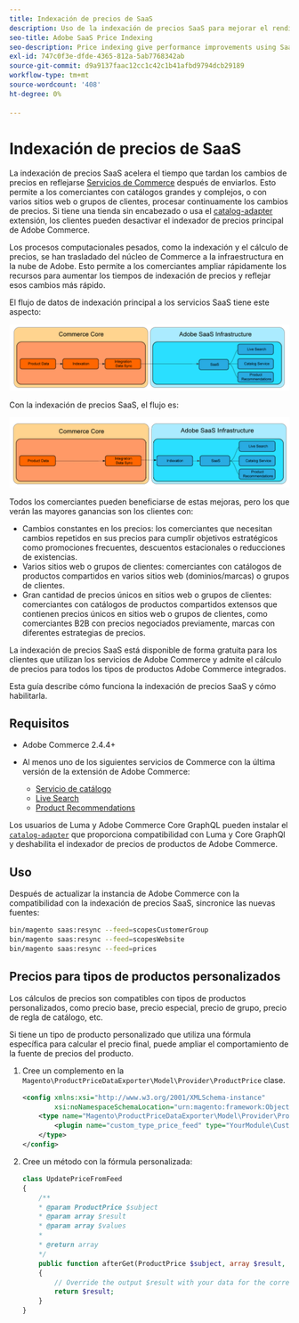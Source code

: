 ```yaml
---
title: Indexación de precios de SaaS
description: Uso de la indexación de precios SaaS para mejorar el rendimiento
seo-title: Adobe SaaS Price Indexing
seo-description: Price indexing give performance improvements using SaaS infrastructure
exl-id: 747c0f3e-dfde-4365-812a-5ab7768342ab
source-git-commit: d9a9137faac12cc1c42c1b41afbd9794dcb29189
workflow-type: tm+mt
source-wordcount: '408'
ht-degree: 0%

---
```


# Indexación de precios de SaaS

La indexación de precios SaaS acelera el tiempo que tardan los cambios de precios en reflejarse [Servicios de Commerce](../landing/saas.md) después de enviarlos. Esto permite a los comerciantes con catálogos grandes y complejos, o con varios sitios web o grupos de clientes, procesar continuamente los cambios de precios.
Si tiene una tienda sin encabezado o usa el [catalog-adapter](./catalog-adapter.md) extensión, los clientes pueden desactivar el indexador de precios principal de Adobe Commerce.

Los procesos computacionales pesados, como la indexación y el cálculo de precios, se han trasladado del núcleo de Commerce a la infraestructura en la nube de Adobe. Esto permite a los comerciantes ampliar rápidamente los recursos para aumentar los tiempos de indexación de precios y reflejar esos cambios más rápido.

El flujo de datos de indexación principal a los servicios SaaS tiene este aspecto:

![Flujo de datos predeterminado](assets/old_way.png)

Con la indexación de precios SaaS, el flujo es:

![Flujo de datos de indexación de precios SaaS](assets/new_way.png)

Todos los comerciantes pueden beneficiarse de estas mejoras, pero los que verán las mayores ganancias son los clientes con:

* Cambios constantes en los precios: los comerciantes que necesitan cambios repetidos en sus precios para cumplir objetivos estratégicos como promociones frecuentes, descuentos estacionales o reducciones de existencias.
* Varios sitios web o grupos de clientes: comerciantes con catálogos de productos compartidos en varios sitios web (dominios/marcas) o grupos de clientes.
* Gran cantidad de precios únicos en sitios web o grupos de clientes: comerciantes con catálogos de productos compartidos extensos que contienen precios únicos en sitios web o grupos de clientes, como comerciantes B2B con precios negociados previamente, marcas con diferentes estrategias de precios.

La indexación de precios SaaS está disponible de forma gratuita para los clientes que utilizan los servicios de Adobe Commerce y admite el cálculo de precios para todos los tipos de productos Adobe Commerce integrados.

Esta guía describe cómo funciona la indexación de precios SaaS y cómo habilitarla.

## Requisitos

* Adobe Commerce 2.4.4+
* Al menos uno de los siguientes servicios de Commerce con la última versión de la extensión de Adobe Commerce:

   * [Servicio de catálogo](../catalog-service/overview.md)
   * [Live Search](../live-search/guide-overview.md)
   * [Product Recommendations](../product-recommendations/guide-overview.md)

Los usuarios de Luma y Adobe Commerce Core GraphQL pueden instalar el [`catalog-adapter`](catalog-adapter.md) que proporciona compatibilidad con Luma y Core GraphQl y deshabilita el indexador de precios de productos de Adobe Commerce.

## Uso

Después de actualizar la instancia de Adobe Commerce con la compatibilidad con la indexación de precios SaaS, sincronice las nuevas fuentes:

```bash
bin/magento saas:resync --feed=scopesCustomerGroup
bin/magento saas:resync --feed=scopesWebsite
bin/magento saas:resync --feed=prices
```

## Precios para tipos de productos personalizados

Los cálculos de precios son compatibles con tipos de productos personalizados, como precio base, precio especial, precio de grupo, precio de regla de catálogo, etc.

Si tiene un tipo de producto personalizado que utiliza una fórmula específica para calcular el precio final, puede ampliar el comportamiento de la fuente de precios del producto.

1. Cree un complemento en la `Magento\ProductPriceDataExporter\Model\Provider\ProductPrice` clase.

   ```xml
   <config xmlns:xsi="http://www.w3.org/2001/XMLSchema-instance"
           xsi:noNamespaceSchemaLocation="urn:magento:framework:ObjectManager/etc/config.xsd">
       <type name="Magento\ProductPriceDataExporter\Model\Provider\ProductPrice">
           <plugin name="custom_type_price_feed" type="YourModule\CustomProductType\Plugin\UpdatePriceFromFeed" />
       </type>
   </config>
   ```

1. Cree un método con la fórmula personalizada:

   ```php
   class UpdatePriceFromFeed
   {
       /**
       * @param ProductPrice $subject
       * @param array $result
       * @param array $values
       *
       * @return array
       */
       public function afterGet(ProductPrice $subject, array $result, array $values) : array
       {
           // Override the output $result with your data for the corresponding products (see original method for details) 
           return $result;
       }
   }
   ```
